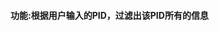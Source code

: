 <!--
 * @Date: 2021-06-17 10:46:07
 * @LastEditors: LaBiXiaoChen
 * @LastEditTime: 2021-06-17 10:46:37
 * @FilePath: \undefinedc:\Users\23689\Desktop\Function-script-library\shell脚本\pid\README.md
-->
#### 功能:根据用户输入的PID，过滤出该PID所有的信息
